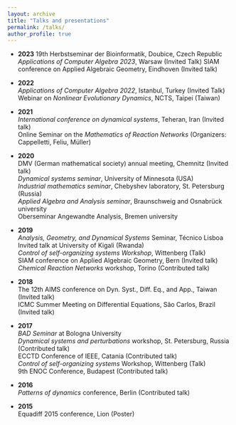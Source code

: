 ```yaml
---
layout: archive
title: "Talks and presentations"
permalink: /talks/
author_profile: true
---
```


* **2023**
19th Herbstseminar der Bioinformatik, Doubice, Czech Republic
*Applications of Computer Algebra 2023*, Warsaw (Invited Talk)
SIAM conference on Applied Algebraic Geometry, Eindhoven  (Invited talk) 

* **2022**  
*Applications of Computer Algebra 2022*, Istanbul, Turkey (Invited Talk)   
Webinar on *Nonlinear Evolutionary Dynamics*, NCTS, Taipei (Taiwan)  

* **2021**  
*International conference on dynamical systems*, Teheran, Iran (Invited talk)   
Online Seminar on the *Mathematics of Reaction Networks* (Organizers: Cappelletti, Feliu, Müller)   

* **2020**  
DMV (German mathematical society) annual meeting, Chemnitz (Invited talk)  
*Dynamical systems seminar*, University of Minnesota (USA)  
*Industrial mathematics seminar*, Chebyshev laboratory, St. Petersburg (Russia)  
*Applied Algebra and Analysis seminar*, Braunschweig and Osnabrück university  
Oberseminar Angewandte Analysis, Bremen university  

* **2019**  
*Analysis, Geometry, and Dynamical Systems* Seminar, Técnico Lisboa  
Invited talk at University of Kigali (Rwanda)  
*Control of self-organizing systems Workshop*, Wittenberg  (Talk)  
SIAM conference on Applied Algebraic Geometry, Bern  (Invited talk)  
*Chemical Reaction Networks* workshop, Torino  (Contributed talk)  

* **2018**  
The 12th AIMS conference on Dyn. Syst., Diff. Eq., and App., Taiwan (Invited talk)  
ICMC Summer Meeting on Differential Equations, São Carlos, Brazil (Invited talk)  
 
* **2017**  
*BAD Seminar* at Bologna University  
*Dynamical systems and perturbations* workshop, St. Petersburg, Russia (Contributed talk)  
ECCTD Conference of IEEE, Catania (Contributed talk)  
*Control of self-organizing systems* Workshop, Wittenberg (Talk)  
9th ENOC Conference, Budapest (Contributed talk)  

* **2016**  
*Patterns of dynamics* conference, Berlin (Contributed talk)  

* **2015**  
Equadiff 2015 conference, Lion (Poster)  



